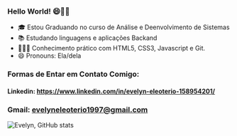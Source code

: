 ### Hello World! 😄🖖🏾

- 🎓 Estou Graduando no curso de Análise e Deenvolvimento de Sistemas 
- 📚 Estudando linguagens e aplicações Backand
- 🧑🏾‍💻 Conhecimento prático com HTML5, CSS3, Javascript e Git.
- 😄 Pronouns: Ela/dela

### Formas de Entar em Contato Comigo:

#### Linkedin: https://www.linkedin.com/in/evelyn-eleoterio-158954201/

### Gmail: evelyneleoterio1997@gmail.com


![Evelyn, GitHub stats](https://github-readme-stats.vercel.app/api?username=Evelyneleoterio&show_icons=true&theme=midnight-purple)
